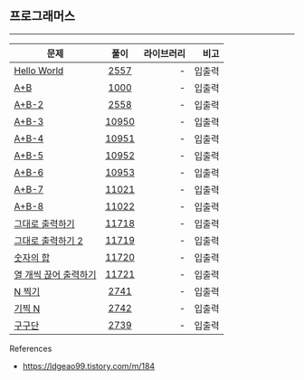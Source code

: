 ## 프로그래머스
---
| 문제   |      풀이      |    라이브러리   |    비고    |
|----------|:-------------:|---------:|----------:|
| [Hello World](https://www.acmicpc.net/problem/2557) |  [2557](./2557.py)  |   -   |   입출력   |
| [A+B](https://www.acmicpc.net/problem/1000) |  [1000](./1000.py)  |   -   |   입출력   |
| [A+B-2](https://www.acmicpc.net/problem/2558) |  [2558](./2558.py)  |   -   |   입출력   |
| [A+B-3](https://www.acmicpc.net/problem/10950) |  [10950](./10950.py)  |   -   |   입출력   |
| [A+B-4](https://www.acmicpc.net/problem/10951) |  [10951](./10951.py)  |   -   |   입출력   |
| [A+B-5](https://www.acmicpc.net/problem/10952) |  [10952](./10952.py)  |   -   |   입출력   |
| [A+B-6](https://www.acmicpc.net/problem/10953) |  [10953](./10953.py)  |   -   |   입출력   |
| [A+B-7](https://www.acmicpc.net/problem/11021) |  [11021](./11021.py)  |   -   |   입출력   |
| [A+B-8](https://www.acmicpc.net/problem/11022) |  [11022](./11022.py)  |   -   |   입출력   |
| [그대로 출력하기](https://www.acmicpc.net/problem/11718) |  [11718](./11718.py)  |   -   |   입출력   |
| [그대로 출력하기 2](https://www.acmicpc.net/problem/11719) |  [11719](./11719.py)  |   -   |   입출력   |
| [숫자의 합](https://www.acmicpc.net/problem/11720) |  [11720](./11720.py)  |   -   |   입출력   |
| [열 개씩 끊어 출력하기](https://www.acmicpc.net/problem/11721) |  [11721](./11721.py)  |   -   |   입출력   |
| [N 찍기](https://www.acmicpc.net/problem/2741) |  [2741](./2741.py)  |   -   |   입출력   |
| [기찍 N](https://www.acmicpc.net/problem/2742) |  [2742](./2742.py)  |   -   |   입출력   |
| [구구단](https://www.acmicpc.net/problem/2739) |  [2739](./2739.py)  |   -   |   입출력   |







References
- https://ldgeao99.tistory.com/m/184

